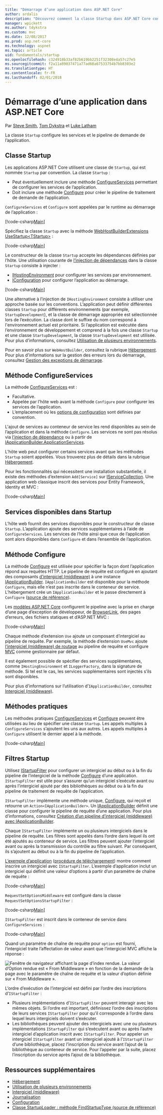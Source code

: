 ```yaml
---
title: "Démarrage d’une application dans ASP.NET Core"
author: ardalis
description: "Découvrez comment la classe Startup dans ASP.NET Core configure des services et le pipeline de requête de l’application."
manager: wpickett
ms.author: tdykstra
ms.custom: mvc
ms.date: 12/08/2017
ms.prod: asp.net-core
ms.technology: aspnet
ms.topic: article
uid: fundamentals/startup
ms.openlocfilehash: c324918b33af82b619bb2251f32308e4a57c27e5
ms.sourcegitcommit: f2a11a89037471a77ad68a67533754b7bb8303e2
ms.translationtype: HT
ms.contentlocale: fr-FR
ms.lasthandoff: 02/01/2018
---
```

# <a name="application-startup-in-aspnet-core"></a>Démarrage d’une application dans ASP.NET Core

Par [Steve Smith](https://ardalis.com), [Tom Dykstra](https://github.com/tdykstra) et [Luke Latham](https://github.com/guardrex)

La classe `Startup` configure les services et le pipeline de demande de l’application.

## <a name="the-startup-class"></a>Classe Startup

Les applications ASP.NET Core utilisent une classe de `Startup`, qui est nommée `Startup` par convention. La classe `Startup` :

* Peut éventuellement inclure une méthode [ConfigureServices](/dotnet/api/microsoft.aspnetcore.hosting.startupbase.configureservices) permettant de configurer les services de l’application.
* Doit inclure une méthode [Configure](/dotnet/api/microsoft.aspnetcore.hosting.startupbase.configure) pour créer le pipeline de traitement de demande de l’application.

`ConfigureServices` et `Configure` sont appelées par le runtime au démarrage de l’application :

[!code-csharp[Main](startup/snapshot_sample/Startup1.cs)]

Spécifiez la classe `Startup` avec la méthode [WebHostBuilderExtensions](/dotnet/api/Microsoft.AspNetCore.Hosting.WebHostBuilderExtensions) [UseStartup&lt;TStartup&gt;](/dotnet/api/microsoft.aspnetcore.hosting.webhostbuilderextensions.usestartup#Microsoft_AspNetCore_Hosting_WebHostBuilderExtensions_UseStartup__1_Microsoft_AspNetCore_Hosting_IWebHostBuilder_) :

[!code-csharp[Main](../common/samples/WebApplication1DotNetCore2.0App/Program.cs?name=snippet_Main&highlight=10)]

Le constructeur de la classe `Startup` accepte les dépendances définies par l’hôte. Une utilisation courante de [l’injection de dépendances](xref:fundamentals/dependency-injection) dans la classe `Startup` consiste à injecter :

* [IHostingEnvironment](/dotnet/api/Microsoft.AspNetCore.Hosting.IHostingEnvironment) pour configurer les services par environnement.
* [IConfiguration](/dotnet/api/microsoft.extensions.configuration.iconfiguration) pour configurer l’application au démarrage.

[!code-csharp[Main](startup/snapshot_sample/Startup2.cs)]

Une alternative à l’injection de `IHostingEnvironment` consiste à utiliser une approche basée sur les conventions. L’application peut définir différentes classes `Startup` pour différents environnements (par exemple, `StartupDevelopment`), et la classe de démarrage appropriée est sélectionnée lors de l’exécution. La classe dont le suffixe du nom correspond à l'environnement actuel est prioritaire. Si l’application est exécutée dans l’environnement de développement et comprend à la fois une classe `Startup` et une classe `StartupDevelopment`, la classe `StartupDevelopment` est utilisée. Pour plus d’informations, consultez [Utilisation de plusieurs environnements](xref:fundamentals/environments#startup-conventions).

Pour en savoir plus sur `WebHostBuilder`, consultez la rubrique [Hébergement](xref:fundamentals/hosting). Pour plus d’informations sur la gestion des erreurs lors du démarrage, consultez [Gestion des exceptions de démarrage](xref:fundamentals/error-handling#startup-exception-handling).

## <a name="the-configureservices-method"></a>Méthode ConfigureServices

La méthode [ConfigureServices](/dotnet/api/microsoft.aspnetcore.hosting.startupbase.configureservices) est :

* Facultative.
* Appelée par l’hôte web avant la méthode `Configure` pour configurer les services de l’application.
* L’emplacement où les [options de configuration](xref:fundamentals/configuration/index) sont définies par convention.

L'ajout de services au conteneur de service les rend disponibles au sein de l’application et dans la méthode `Configure`. Les services ne sont pas résolus via [l'injection de dépendance](xref:fundamentals/dependency-injection) ou à partir de [IApplicationBuilder.ApplicationServices](/dotnet/api/microsoft.aspnetcore.builder.iapplicationbuilder.applicationservices).

L’hôte web peut configurer certains services avant que les méthodes `Startup` soient appelées. Vous trouverez plus de détails dans la rubrique [Hébergement](xref:fundamentals/hosting). 

Pour les fonctionnalités qui nécessitent une installation substantielle, il existe des méthodes d’extension `Add[Service]` sur [IServiceCollection](/dotnet/api/Microsoft.Extensions.DependencyInjection.IServiceCollection). Une application web classique inscrit des services pour Entity Framework, Identity et MVC :

[!code-csharp[Main](../common/samples/WebApplication1/Startup.cs?highlight=4,7,11&start=40&end=55)]

## <a name="services-available-in-startup"></a>Services disponibles dans Startup

L’hôte web fournit des services disponibles pour le constructeur de classe `Startup`. L’application ajoute des services supplémentaires à l’aide de `ConfigureServices`. Les services de l’hôte ainsi que ceux de l’application sont alors disponibles dans `Configure` et dans l’ensemble de l’application.

## <a name="the-configure-method"></a>Méthode Configure

La méthode [Configure](/dotnet/api/microsoft.aspnetcore.hosting.startupbase.configure) est utilisée pour spécifier la façon dont l’application répond aux requêtes HTTP. Le pipeline de requête est configuré en ajoutant des composants [d’intergiciel (middleware)](xref:fundamentals/middleware/index) à une instance [IApplicationBuilder](/dotnet/api/microsoft.aspnetcore.builder.iapplicationbuilder). `IApplicationBuilder` est disponible pour la méthode `Configure`, mais elle n’est pas inscrite dans le conteneur de service. L’hébergement crée un `IApplicationBuilder` et le passe directement à `Configure` ([source de référence](https://github.com/aspnet/Hosting/blob/release/2.0.0/src/Microsoft.AspNetCore.Hosting/Internal/WebHost.cs#L179-L192)).

Les [modèles ASP.NET Core](/dotnet/core/tools/dotnet-new) configurent le pipeline avec la prise en charge d’une page d’exception de développeur, de [BrowserLink](http://vswebessentials.com/features/browserlink), des pages d’erreurs, des fichiers statiques et d’ASP.NET MVC :

[!code-csharp[Main](../common/samples/WebApplication1DotNetCore2.0App/Startup.cs?range=28-48&highlight=5,6,10,13,15)]

Chaque méthode d’extension `Use` ajoute un composant d’intergiciel au pipeline de requête. Par exemple, la méthode d’extension `UseMvc` ajoute [l’intergiciel (middleware) de routage](xref:fundamentals/routing) au pipeline de requête et configure [MVC](xref:mvc/overview) comme gestionnaire par défaut.

Il est également possible de spécifier des services supplémentaires, comme `IHostingEnvironment` et `ILoggerFactory`, dans la signature de méthode. Si tel est le cas, les services supplémentaires sont injectés s’ils sont disponibles.

Pour plus d’informations sur l’utilisation d’`IApplicationBuilder`, consultez [Intergiciel (middleware)](xref:fundamentals/middleware/index).

## <a name="convenience-methods"></a>Méthodes pratiques

Les méthodes pratiques [ConfigureServices](/dotnet/api/microsoft.aspnetcore.hosting.iwebhostbuilder.configureservices) et [Configure](/dotnet/api/microsoft.aspnetcore.hosting.webhostbuilderextensions.configure) peuvent être utilisées au lieu de spécifier une classe `Startup`. Les appels multiples à `ConfigureServices` s’ajoutent les uns aux autres. Les appels multiples à `Configure` utilisent le dernier appel à la méthode.

[!code-csharp[Main](startup/snapshot_sample/Program.cs?highlight=18,22)]

## <a name="startup-filters"></a>Filtres Startup

Utilisez [IStartupFilter](/dotnet/api/microsoft.aspnetcore.hosting.istartupfilter) pour configurer un intergiciel au début ou à la fin du pipeline de l’intergiciel de la méthode [Configure](#the-configure-method) d’une application. `IStartupFilter` est utile pour s’assurer qu’un intergiciel s’exécute avant ou après l’intergiciel ajouté par des bibliothèques au début ou à la fin du pipeline de traitement de requête de l’application.

`IStartupFilter` implémente une méthode unique, [Configure](/dotnet/api/microsoft.aspnetcore.hosting.istartupfilter.configure), qui reçoit et retourne un `Action<IApplicationBuilder>`. Un [IApplicationBuilder](/dotnet/api/microsoft.aspnetcore.builder.iapplicationbuilder) définit une classe pour configurer le pipeline de requête d’une application. Pour plus d’informations, consultez [Création d’un pipeline d’intergiciel (middleware) avec IApplicationBuilder](xref:fundamentals/middleware/index#creating-a-middleware-pipeline-with-iapplicationbuilder).

Chaque `IStartupFilter` implémente un ou plusieurs intergiciels dans le pipeline de requête. Les filtres sont appelés dans l’ordre dans lequel ils ont été ajoutés au conteneur de service. Les filtres peuvent ajouter l’intergiciel avant ou après la transmission du contrôle au filtre suivant. Par conséquent, ils s’ajoutent au début ou à la fin du pipeline de l’application.

[L’exemple d’application](https://github.com/aspnet/Docs/tree/master/aspnetcore/fundamentals/startup/sample/) ([procédure de téléchargement](xref:tutorials/index#how-to-download-a-sample)) montre comment inscrire un intergiciel avec `IStartupFilter`. L’exemple d’application inclut un intergiciel qui définit une valeur d’options à partir d’un paramètre de chaîne de requête :

[!code-csharp[Main](startup/sample/RequestSetOptionsMiddleware.cs?name=snippet1)]

`RequestSetOptionsMiddleware` est configuré dans la classe `RequestSetOptionsStartupFilter` :

[!code-csharp[Main](startup/sample/RequestSetOptionsStartupFilter.cs?name=snippet1&highlight=7)]

`IStartupFilter` est inscrit dans le conteneur de service dans `ConfigureServices` :

[!code-csharp[Main](startup/sample/Startup.cs?name=snippet1&highlight=3)]

Quand un paramètre de chaîne de requête pour `option` est fourni, l’intergiciel traite l’affectation de valeur avant que l’intergiciel MVC affiche la réponse :

![Fenêtre de navigateur affichant la page d’index rendue. La valeur d’Option rendue est « From Middleware » en fonction de la demande de la page avec le paramètre de chaîne de requête et la valeur d’option définie sur « From Middleware ».](startup/_static/index.png)

L’ordre d’exécution de l’intergiciel est défini par l’ordre des inscriptions d’`IStartupFilter` :

* Plusieurs implémentations d’`IStartupFilter` peuvent interagir avec les mêmes objets. Si l’ordre est important, définissez l’ordre des inscriptions de leurs services `IStartupFilter` pour qu’il corresponde à l’ordre dans lequel leurs intergiciels doivent s’exécuter.
* Les bibliothèques peuvent ajouter des intergiciels avec une ou plusieurs implémentations `IStartupFilter` qui s’exécutent avant ou après l’autre intergiciel d’application inscrit avec `IStartupFilter`. Pour appeler un intergiciel `IStartupFilter` avant un intergiciel ajouté à l’`IStartupFilter` d’une bibliothèque, placez l’inscription du service avant l’ajout de la bibliothèque au conteneur de service. Pour l’appeler par la suite, placez l’inscription du service après l’ajout de la bibliothèque.

## <a name="additional-resources"></a>Ressources supplémentaires

* [Hébergement](xref:fundamentals/hosting)
* [Utilisation de plusieurs environnements](xref:fundamentals/environments)
* [Intergiciel (middleware)](xref:fundamentals/middleware/index)
* [Journalisation](xref:fundamentals/logging/index)
* [Configuration](xref:fundamentals/configuration/index)
* [Classe StartupLoader : méthode FindStartupType (source de référence)](https://github.com/aspnet/Hosting/blob/rel/2.0.0/src/Microsoft.AspNetCore.Hosting/Internal/StartupLoader.cs#L66-L116)
